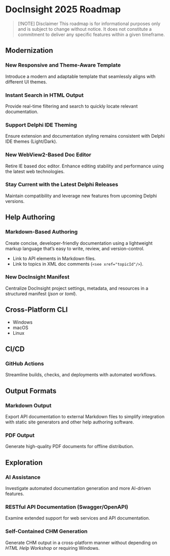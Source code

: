 # DocInsight 2025 Roadmap

> [!NOTE] Disclaimer
> This roadmap is for informational purposes only and is subject to change without notice. It does not constitute a commitment to deliver any specific features within a given timeframe.

## Modernization

### New Responsive and Theme-Aware Template

Introduce a modern and adaptable template that seamlessly aligns with different UI themes.

### Instant Search in HTML Output

Provide real-time filtering and search to quickly locate relevant documentation.

### Support Delphi IDE Theming

Ensure extension and documentation styling remains consistent with Delphi IDE themes (Light/Dark).

### New WebView2-Based Doc Editor

Retire IE based doc editor. Enhance editing stability and performance using the latest web technologies.

### Stay Current with the Latest Delphi Releases

Maintain compatibility and leverage new features from upcoming Delphi versions.

## Help Authoring

### Markdown-Based Authoring

Create concise, developer-friendly documentation using a lightweight markup language that’s easy to write, review, and version-control.

- Link to API elements in Markdown files.
- Link to topics in XML doc comments (`<see xref="topicId"/>`).

### New DocInsight Manifest

Centralize DocInsight project settings, metadata, and resources in a structured manifest (_json_ or _toml_).

## Cross-Platform CLI

- Windows
- macOS
- Linux

## CI/CD

### GitHub Actions

Streamline builds, checks, and deployments with automated workflows.

## Output Formats

### Markdown Output

Export API documentation to external Markdown files to simplify integration with static site generators and other help authoring software.

### PDF Output

Generate high-quality PDF documents for offline distribution.

## Exploration

### AI Assistance

Investigate automated documentation generation and more AI-driven features.

### RESTful API Documentation (Swagger/OpenAPI)

Examine extended support for web services and API documentation.

### Self-Contained CHM Generation

Generate CHM output in a cross-platform manner without depending on _HTML Help Workshop_ or requiring Windows.
